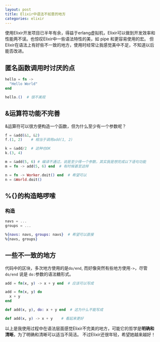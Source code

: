 ```yaml
---
layout: post
title: Elixir中语法不如意的地方
categories: elixir
---
```


使用Elixir开发项目已半年有余，得益于erlang虚拟机，Elixir可以做到开发效率和性能两不误。也惊叹Elixir中一些语法特性的美，如 pipe 和更容易使用的宏。 但Elixir在语法上有好些不一致的地方，使用时经常让我感觉美中不足，不知道以后能否改进。


## 匿名函数调用时讨厌的点

```elixir
hello = fn ->
  "Hello World"
end

hello.()  # 很不美观
```

## &运算符功能不完善


&运算符可以很方便构造一个函数，但为什么至少有一个参数呢？


```elixir
f = &add(&1, &2)
f.(1, 2)    # 相当于调用add(1, 2)

k = &add/2  # 这种也OK
k.(3, 4)

m = &add(5, 6) # 编译不通过，说是至少得一个参数，其实我是想完成以下语句功能
m = fn -> add(5, 6) end  # 有时候甚至这样

n = fn -> Worker.doit() end  # 希望可以
n = &World.doit()
```

## %{}的构造略啰嗦

### 构造

```elixir
navs = ...
groups = ...

%{navs: navs, groups: navs}  # 希望可以直接
%{navs, groups}
```


## 一些不一致的地方

代码中的区块，多次地方使用的是`do/end`, 而好像突然有些地方使用`->`，尽管 `do/end` 说是 `do:`参数的语法糖形式。

```elixir
add = fn(x, y) -> x + y end  # 应该可以写成

add = fn(x, y) do
  x + y
end
```


```elixir
def add(x, y), do: x + y end  # 这为什么不能写成

def add(x, y) -> x + y    # 看起来更好
```

以上是我使用过程中在语法层面感觉Elixir不完美的地方，可能它的哲学是**明确和清晰**，为了明确和清晰可以适当不简洁。 不过Elixir还很年轻，希望她越来越好！
